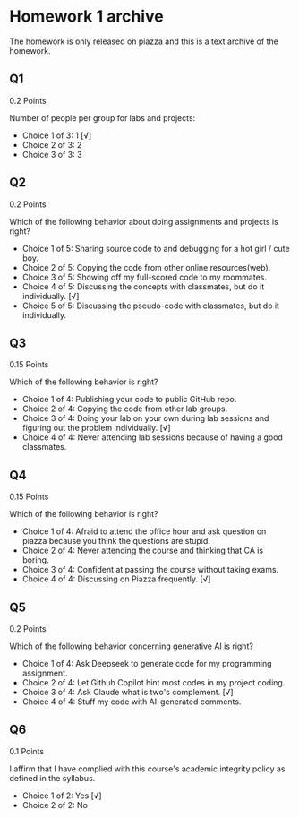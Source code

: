 # Homework 1 archive

The homework is only released on piazza and this is a text archive of the homework.

## Q1

0.2 Points

Number of people per group for labs and projects:


- Choice 1 of 3: 1 [√]
- Choice 2 of 3: 2
- Choice 3 of 3: 3

## Q2

0.2 Points

Which of the following behavior about doing assignments and projects is right?


- Choice 1 of 5: Sharing source code to and debugging for a hot girl / cute boy.
- Choice 2 of 5: Copying the code from other online resources(web).
- Choice 3 of 5: Showing off my full-scored code to my roommates.
- Choice 4 of 5: Discussing the concepts with classmates, but do it individually. [√]
- Choice 5 of 5: Discussing the pseudo-code with classmates, but do it individually.

## Q3

0.15 Points

Which of the following behavior is right?


- Choice 1 of 4: Publishing your code to public GitHub repo.
- Choice 2 of 4: Copying the code from other lab groups.
- Choice 3 of 4: Doing your lab on your own during lab sessions and figuring out the problem individually. [√]
- Choice 4 of 4: Never attending lab sessions because of having a good classmates.

## Q4

0.15 Points

Which of the following behavior is right?

- Choice 1 of 4: Afraid to attend the office hour and ask question on piazza because you think the questions are stupid.
- Choice 2 of 4: Never attending the course and thinking that CA is boring.
- Choice 3 of 4: Confident at passing the course without taking exams.
- Choice 4 of 4: Discussing on Piazza frequently. [√]

## Q5

0.2 Points

Which of the following behavior concerning generative AI is right?

- Choice 1 of 4: Ask Deepseek to generate code for my programming assignment.
- Choice 2 of 4: Let Github Copilot hint most codes in my project coding.
- Choice 3 of 4: Ask Claude what is two's complement. [√]
- Choice 4 of 4: Stuff my code with AI-generated comments.

## Q6

0.1 Points

I affirm that I have complied with this course's academic integrity policy as defined in the syllabus.

- Choice 1 of 2: Yes [√]
- Choice 2 of 2: No
